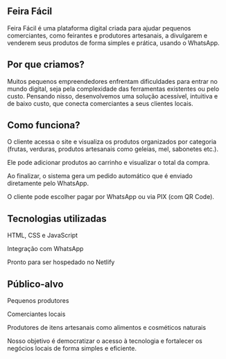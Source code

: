 ## Feira Fácil

Feira Fácil é uma plataforma digital criada para ajudar pequenos comerciantes, como feirantes e produtores artesanais, a divulgarem e venderem seus produtos de forma simples e prática, usando o WhatsApp.

## Por que criamos?

Muitos pequenos empreendedores enfrentam dificuldades para entrar no mundo digital, seja pela complexidade das ferramentas existentes ou pelo custo. Pensando nisso, desenvolvemos uma solução acessível, intuitiva e de baixo custo, que conecta comerciantes a seus clientes locais.

## Como funciona?

O cliente acessa o site e visualiza os produtos organizados por categoria (frutas, verduras, produtos artesanais como geleias, mel, sabonetes etc.).

Ele pode adicionar produtos ao carrinho e visualizar o total da compra.

Ao finalizar, o sistema gera um pedido automático que é enviado diretamente pelo WhatsApp.

O cliente pode escolher pagar por WhatsApp ou via PIX (com QR Code).


## Tecnologias utilizadas

HTML, CSS e JavaScript

Integração com WhatsApp

Pronto para ser hospedado no Netlify


## Público-alvo

Pequenos produtores

Comerciantes locais

Produtores de itens artesanais como alimentos e cosméticos naturais


Nosso objetivo é democratizar o acesso à tecnologia e fortalecer os negócios locais de forma simples e eficiente.
